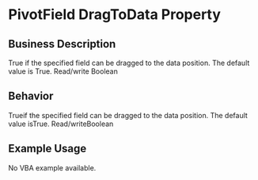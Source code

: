 # PivotField DragToData Property

## Business Description
True if the specified field can be dragged to the data position. The default value is True. Read/write Boolean

## Behavior
Trueif the specified field can be dragged to the data position. The default value isTrue. Read/writeBoolean

## Example Usage
No VBA example available.